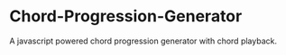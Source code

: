 # Chord-Progression-Generator
A javascript powered chord progression generator with chord playback.
